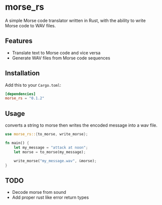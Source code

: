 # morse_rs

A simple Morse code translator written in Rust, with the ability to write Morse code to WAV files.

## Features

- Translate text to Morse code and vice versa
- Generate WAV files from Morse code sequences

## Installation

Add this to your `Cargo.toml`:

```toml
[dependencies]
morse_rs = "0.1.2"
```

## Usage

converts a string to morse then writes the encoded message into a wav file.

```rust
use morse_rs::{to_morse, write_morse};

fn main() {
    let my_message = "attack at noon";
    let morse = to_morse(my_message);

    write_morse("my_message.wav", &morse);
}
```

## TODO
- Decode morse from sound
- Add proper rust like error return types
